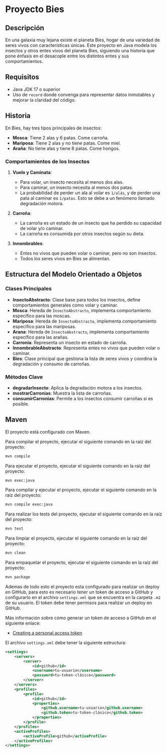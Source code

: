 # Proyecto Bies

## Descripción

En una galaxia muy lejana existe el planeta Bies, hogar de una variedad de seres vivos con características únicas. Este proyecto en Java modela los insectos y otros entes vivos del planeta Bies, siguiendo una historia que pone énfasis en el desacople entre los distintos entes y sus comportamientos.

## Requisitos

- Java JDK 17 o superior
- Uso de `record` donde convenga para representar datos inmutables y mejorar la claridad del código.

## Historia

En Bies, hay tres tipos principales de insectos:

- **Mosca**: Tiene 2 alas y 6 patas. Come carroña.
- **Mariposa**: Tiene 2 alas y no tiene patas. Come miel.
- **Araña**: No tiene alas y tiene 8 patas. Come hongos.

### Comportamientos de los Insectos

1. **Vuelo y Caminata**:
   - Para volar, un insecto necesita al menos dos alas.
   - Para caminar, un insecto necesita al menos dos patas.
   - La probabilidad de perder un ala al volar es `1/alás`, y de perder una pata al caminar es `1/patas`. Esto se debe a un fenómeno llamado degradación motora.

2. **Carroña**:
   - La carroña es un estado de un insecto que ha perdido su capacidad de volar y/o caminar.
   - La carroña es consumida por otros insectos según su dieta.

3. **Innombrables**:
   - Entes no vivos que pueden volar o caminar, pero no son insectos.
   - Todos los seres vivos en Bies se alimentan.

## Estructura del Modelo Orientado a Objetos

### Clases Principales

- **InsectoAbstracto**: Clase base para todos los insectos, define comportamientos generales como volar y caminar.
- **Mosca**: Hereda de `InsectoAbstracto`, implementa comportamiento específico para las moscas.
- **Mariposa**: Hereda de `InsectoAbstracto`, implementa comportamiento específico para las mariposas.
- **Arana**: Hereda de `InsectoAbstracto`, implementa comportamiento específico para las arañas.
- **Carronia**: Representa un insecto en estado de carroña.
- **InnombrableAbstracto**: Representa entes no vivos que pueden volar o caminar.
- **Bies**: Clase principal que gestiona la lista de seres vivos y coordina la degradación y consumo de carroñas.

### Métodos Clave

- **degradarInsecto**: Aplica la degradación motora a los insectos.
- **mostrarCarronias**: Muestra la lista de carroñas.
- **consumirCarronias**: Permite a los insectos consumir carroñas si es posible.

## Maven
El proyecto está configurado con Maven. 

Para compilar el proyecto, ejecutar el siguiente comando en la raíz del proyecto:

```bash
mvn compile
```

Para ejecutar el proyecto, ejecutar el siguiente comando en la raíz del proyecto:

```bash
mvn exec:java
```

Para compilar y ejecutar el proyecto, ejecutar el siguiente comando en la raíz del proyecto:

```bash
mvn compile exec:java
```

Para realizar los tests del proyecto, ejecutar el siguiente comando en la raíz del proyecto:

```bash
mvn test
```

Para limpiar el proyecto, ejecutar el siguiente comando en la raíz del proyecto:

```bash
mvn clean
```

Para empaquetar el proyecto, ejecutar el siguiente comando en la raíz del proyecto:

```bash
mvn package
```

Ademas de todo esto el proyecto esta configurado para realizar un deploy en GitHub, para esto es necesario tener un token de acceso a GitHub y configurarlo en el archivo `settings.xml` que se encuentra en la carpeta `.m2` de su usuario. El token debe tener permisos para realizar un deploy en GitHub.

Más información sobre cómo generar un token de acceso a GitHub en el siguiente enlace: 
- [Creating a personal access token](https://docs.github.com/en/organizations/managing-programmatic-access-to-your-organization/setting-a-personal-access-token-policy-for-your-organization#restricting-access-by-personal-access-tokens-classic)

El archivo `settings.xml` debe tener la siguiente estructura:

```xml
<settings>
    <servers>
        <server>
            <id>github</id>
            <username>tu-usuario</username>
            <password>tu-token-clásico</password>
        </server>
    </servers>
    <profiles>
        <profile>
            <id>github</id>
            <properties>
                <github.username>tu-usuario</github.username>
                <github.token>tu-token-clásico</github.token>
            </properties>
        </profile>
    </profiles>
    <activeProfiles>
        <activeProfile>github</activeProfile>
    </activeProfiles>
</settings>
```